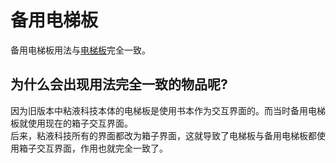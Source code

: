 # 备用电梯板

备用电梯板用法与[电梯板](https://slimefun-wiki.guizhanss.cn/Elevator-Plate)完全一致。

## 为什么会出现用法完全一致的物品呢?

因为旧版本中粘液科技本体的电梯板是使用书本作为交互界面的。而当时备用电梯板就使用现在的箱子交互界面。  
后来，粘液科技所有的界面都改为箱子界面，这就导致了电梯板与备用电梯板都使用箱子交互界面，作用也就完全一致了。
